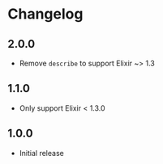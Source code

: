# Changelog

## 2.0.0

* Remove `describe` to support Elixir ~> 1.3

## 1.1.0

* Only support Elixir < 1.3.0

## 1.0.0

* Initial release
